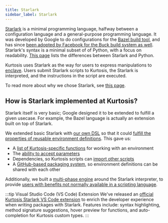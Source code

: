 ```yaml
---
title: Starlark
sidebar_label: Starlark
---
```


[Starlark](https://github.com/bazelbuild/starlark) is a minimal programming language, halfway between a configuration language and a general-purpose programming language. It was developed by Google to do configurations for the [Bazel build tool](https://bazel.build/rules/language), and has since [been adopted by Facebook for the Buck build system as well](https://github.com/facebookexperimental/starlark-rust). Starlark's syntax is a minimal subset of of Python, with a focus on readability. [This page](https://bazel.build/rules/language#differences_with_python) lists the differences between Starlark and Python.

Kurtosis uses Starlark as the way for users to express manipulations to [enclave][enclaves-reference]. Users submit Starlark scripts to Kurtosis, the Starlark is interpreted, and the instructions in the script are executed.

To read more about why we chose Starlark, see [this page][why-kurtosis-starlark].

How is Starlark implemented at Kurtosis?
----------------------------------------
Starlark itself is very basic; Google designed it to be extended to fulfill a given usecase. For example, the Bazel language is actually an extension built on top of Starlark. 

We extended basic Starlark with [our own DSL](../api-reference/starlark-reference/index.md) so that it could [fulfill the properties of reusable environment definitions](../advanced-concepts/reusable-environment-definitions.md). This gave us:

- A [list of Kurtosis-specific functions][starlark-reference] for working with an environment
- The [ability to accept parameters][packages-parameterization]
- Dependencies, so Kurtosis scripts can [import other scripts][locators-reference]
- A [GitHub-based packaging system](./packages.md), so environment definitions can be shared with each other

Additionally, we built a [multi-phase engine][multi-phase-runs-reference] around the Starlark interpreter, to provide [users with benefits not normally available in a scripting language][multi-phase-runs-explanation].

:::tip Visual Studio Code (VS Code) Extension
We've released an [official Kurtosis Starlark VS Code extension][vscode-plugin] to enrich the developer experience when writing packages with Starlark. Features include: syntax highlighting, method signature suggestions, hover preview for functions, and auto-completion for Kurtosis custom types.
:::

<!--------------- ONLY LINKS BELOW HERE --------------------------->
[enclaves-reference]: ./enclaves.md
[why-kurtosis-starlark]: ../advanced-concepts/why-kurtosis-starlark.md
[starlark-reference]: ../api-reference/starlark-reference/index.md
[packages-parameterization]: ./packages.md#parameterization
[locators-reference]: ./locators.md
[multi-phase-runs-reference]: ../advanced-concepts/multi-phase-runs.md
[multi-phase-runs-explanation]: ../advanced-concepts/why-multi-phase-runs.md
[vscode-plugin]: https://marketplace.visualstudio.com/items?itemName=Kurtosis.kurtosis-extension
